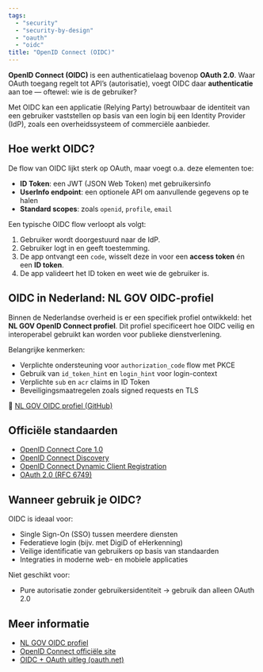 ```yaml
---
tags:
  - "security"
  - "security-by-design"
  - "oauth"
  - "oidc"
title: "OpenID Connect (OIDC)"
---
```


**OpenID Connect (OIDC)** is een authenticatielaag bovenop **OAuth 2.0**. Waar OAuth toegang regelt tot API’s (autorisatie), voegt OIDC daar **authenticatie** aan toe — oftewel: wie is de gebruiker?

Met OIDC kan een applicatie (Relying Party) betrouwbaar de identiteit van een gebruiker vaststellen op basis van een login bij een Identity Provider (IdP), zoals een overheidssysteem of commerciële aanbieder.

## Hoe werkt OIDC?

De flow van OIDC lijkt sterk op OAuth, maar voegt o.a. deze elementen toe:

- **ID Token**: een JWT (JSON Web Token) met gebruikersinfo
- **UserInfo endpoint**: een optionele API om aanvullende gegevens op te halen
- **Standard scopes**: zoals `openid`, `profile`, `email`

Een typische OIDC flow verloopt als volgt:

1. Gebruiker wordt doorgestuurd naar de IdP.
2. Gebruiker logt in en geeft toestemming.
3. De app ontvangt een `code`, wisselt deze in voor een **access token** én een **ID token**.
4. De app valideert het ID token en weet wie de gebruiker is.

## OIDC in Nederland: NL GOV OIDC-profiel

Binnen de Nederlandse overheid is er een specifiek profiel ontwikkeld: het **NL GOV OpenID Connect profiel**. Dit profiel specificeert hoe OIDC veilig en interoperabel gebruikt kan worden voor publieke dienstverlening.

Belangrijke kenmerken:

- Verplichte ondersteuning voor `authorization_code` flow met PKCE
- Gebruik van `id_token_hint` en `login_hint` voor login-context
- Verplichte `sub` en `acr` claims in ID Token
- Beveiligingsmaatregelen zoals signed requests en TLS

🔗 [NL GOV OIDC profiel (GitHub)](https://github.com/Logius-standaarden/OIDC-NLGOV/)

## Officiële standaarden

- [OpenID Connect Core 1.0](https://openid.net/specs/openid-connect-core-1_0.html)
- [OpenID Connect Discovery](https://openid.net/specs/openid-connect-discovery-1_0.html)
- [OpenID Connect Dynamic Client Registration](https://openid.net/specs/openid-connect-registration-1_0.html)
- [OAuth 2.0 (RFC 6749)](https://datatracker.ietf.org/doc/html/rfc6749)

## Wanneer gebruik je OIDC?

OIDC is ideaal voor:

- Single Sign-On (SSO) tussen meerdere diensten
- Federatieve login (bijv. met DigiD of eHerkenning)
- Veilige identificatie van gebruikers op basis van standaarden
- Integraties in moderne web- en mobiele applicaties

Niet geschikt voor:

- Pure autorisatie zonder gebruikersidentiteit → gebruik dan alleen OAuth 2.0

## Meer informatie

- [NL GOV OIDC profiel](https://gitdocumentatie.logius.nl/publicatie/api/oidc/)
- [OpenID Connect officiële site](https://openid.net/connect/)
- [OIDC + OAuth uitleg (oauth.net)](https://oauth.net/2/)
